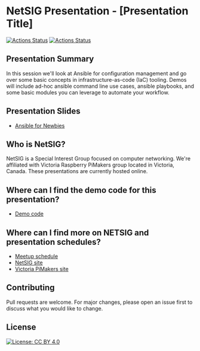 # NetSIG Presentation - [Presentation Title]

[![Actions Status](https://github.com/netserf/netsig-presentation-ansible-for-newbies/workflows/Markdown%20Lint/badge.svg)](https://github.com/netserf/netsig-presentation-ansible-for-newbies/actions)
[![Actions Status](https://github.com/netserf/netsig-presentation-ansible-for-newbies/workflows/Markdown%20Links/badge.svg)](https://github.com/netserf/netsig-presentation-ansible-for-newbies/actions)

<!-- this action has a bug. disabling and waiting for fix
[![Actions Status](https://github.com/netserf/netsig-presentation-ansible-for-newbies/workflows/Ansible%20Lint/badge.svg)](https://github.com/netserf/netsig-presentation-ansible-for-newbies/actions)
-->

## Presentation Summary

In this session we'll look at Ansible for configuration management and go over
some basic concepts in infrastructure-as-code (IaC) tooling. Demos will
include ad-hoc ansible command line use cases, ansible playbooks, and some
basic modules you can leverage to automate your workflow.

## Presentation Slides

* [Ansible for Newbies](netsig-presentation-ansible-for-newbies.pdf)

## Who is NetSIG?

NetSIG is a Special Interest Group focused on computer networking. We're
affiliated with Victoria Raspberry PiMakers group located in Victoria, Canada.
These presentations are currently hosted online.

## Where can I find the demo code for this presentation?

* [Demo code](playbooks/)

## Where can I find more on NETSIG and presentation schedules?

* [Meetup schedule](https://www.meetup.com/Victoria-Raspberry-PiMakers-And-Others/events)
* [NetSIG site](https://vicpimakers.ca/netsig/)
* [Victoria PiMakers site](https://vicpimakers.ca/)

## Contributing

Pull requests are welcome. For major changes, please open an issue first to
discuss what you would like to change.

## License

[![License: CC BY 4.0](https://img.shields.io/badge/License-CC_BY_4.0-lightgrey.svg)](https://creativecommons.org/licenses/by/4.0/)
